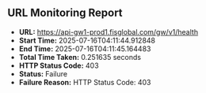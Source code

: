 ## URL Monitoring Report

- **URL:** https://api-gw1-prod1.fisglobal.com/gw/v1/health
- **Start Time:** 2025-07-16T04:11:44.912848
- **End Time:** 2025-07-16T04:11:45.164483
- **Total Time Taken:** 0.251635 seconds
- **HTTP Status Code:** 403
- **Status:** Failure
- **Failure Reason:** HTTP Status Code: 403
